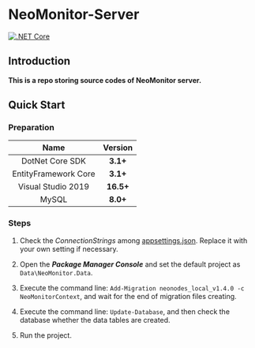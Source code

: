 # **NeoMonitor-Server**

[![.NET Core](https://img.shields.io/badge/.NET%20Core-%203.1-brightgreen)][DotNetCoreUrl]

[DotNetCoreUrl]: https://dotnet.microsoft.com/download

## **Introduction**

**This is a repo storing source codes of NeoMonitor server.**

## **Quick Start**

### Preparation

| Name | Version |
| :-: | :-: |
| DotNet Core SDK | __3.1+__ |
| EntityFramework Core | __3.1+__ |
| Visual Studio 2019 | __16.5+__ |
| MySQL | __8.0+__ |

### Steps

1. Check the *ConnectionStrings* among [appsettings.json](https://github.com/alienworks/NeoMonitor-Server/blob/master/NodeMonitor/appsettings.json). Replace it with your own setting if necessary.

2. Open the ***Package Manager Console*** and set the default project as `Data\NeoMonitor.Data`.

3. Execute the command line: `Add-Migration neonodes_local_v1.4.0 -c NeoMonitorContext`, and wait for the end of migration files creating.

4. Execute the command line: `Update-Database`, and then check the database whether the data tables are created.

5. Run the project.
